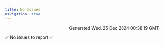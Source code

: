 ```yaml
---
title: No Issues
navigation: true
---
```


<p style="text-align:right;color:#cccs">
Generated Wed, 25 Dec 2024 00:38:19 GMT
</p>
<p>✅ No issues to report ✅</p>



